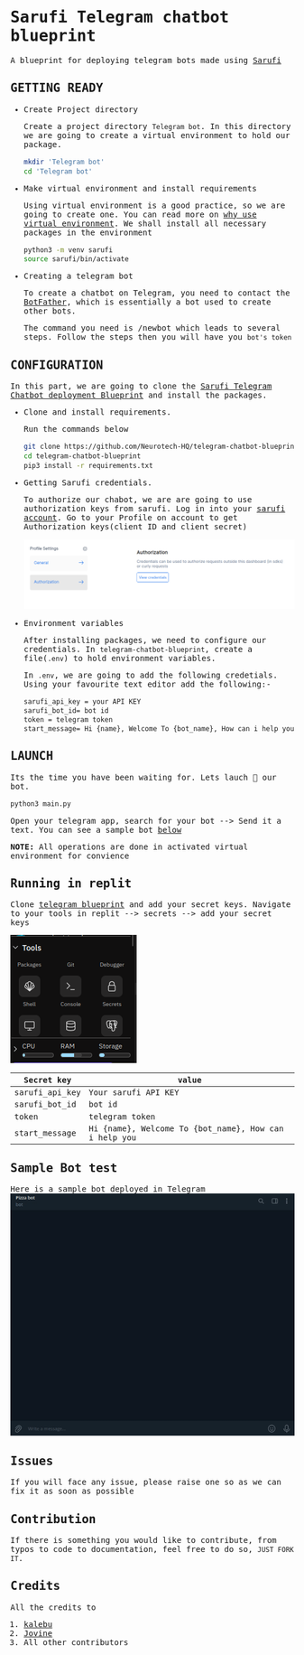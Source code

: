 <samp>

# Sarufi Telegram chatbot blueprint

A blueprint for deploying telegram bots made using [Sarufi](https://docs.sarufi.io/)

## GETTING READY

- Create Project directory

  Create a project directory `Telegram bot`. In this directory we are going to create a virtual environment to hold our package.

  ```bash
  mkdir 'Telegram bot'
  cd 'Telegram bot'

  ```

- Make virtual environment and install requirements

  Using virtual environment is a good practice, so we are going to create one. You can read more on [why use virtual environment](https://www.freecodecamp.org/news/how-to-setup-virtual-environments-in-python/). We shall install all necessary packages in the environment

  ```bash
  python3 -m venv sarufi
  source sarufi/bin/activate
  ```

- Creating a telegram bot

  To create a chatbot on Telegram, you need to contact the [BotFather](https://telegram.me/BotFather), which is essentially a bot used to create other bots.

  The command you need is /newbot which leads to several steps. Follow the steps then you will have you `bot's token`

## CONFIGURATION

In this part, we are going to clone the [Sarufi Telegram Chatbot deployment Blueprint](https://github.com/Neurotech-HQ/telegram-chatbot-blueprint.git) and install the packages.

- Clone and install requirements.

  Run the commands below

  ```bash
  git clone https://github.com/Neurotech-HQ/telegram-chatbot-blueprint.git
  cd telegram-chatbot-blueprint
  pip3 install -r requirements.txt
  ```

- Getting Sarufi credentials.
  
  To authorize our chabot, we are are going to use authorization keys from sarufi. Log in into your [sarufi account](https://sarufi.io). Go to your Profile on account to get Authorization keys(client ID and client secret)

  ![Sarufi authorazation keys](img/sarufi_authorization.png)

- Environment variables

  After installing packages, we need to configure our credentials. In `telegram-chatbot-blueprint`, create a file(`.env`) to hold environment variables.

  In `.env`, we are going to add the following credetials. Using your favourite text editor add the following:-

  ```text
  sarufi_api_key = your API KEY
  sarufi_bot_id= bot id
  token = telegram token
  start_message= Hi {name}, Welcome To {bot_name}, How can i help you
  ```

## LAUNCH

Its the time you have been waiting for. Lets lauch 🚀 our bot.

```python
python3 main.py
```

Open your telegram app, search for your bot --> Send it a text. You can see a sample bot [below](#sample-bot-test)

**NOTE:** All operations are done in activated virtual environment for convience

## Running in replit

Clone [telegram blueprint](https://replit.com/@neurotechafrica/sarufi-telegram-blueprint) and add your secret keys. Navigate to your tools in replit --> secrets --> add your secret keys

![Replit tools section](img/replit-tools.png)

|Secret key           | value|
|---                  |---|
|sarufi_api_key     |Your sarufi API KEY|
|sarufi_bot_id        | bot id|
|token                |telegram token|
|start_message        |Hi {name}, Welcome To {bot_name}, How can i help you|

## Sample Bot test

Here is a sample bot deployed in Telegram
![Telegram bot sample video](./img/sample.gif)

## Issues

If you will face any issue, please raise one so as we can fix it as soon as possible

## Contribution

If there is something you would like to contribute, from typos to code to documentation, feel free to do so, `JUST FORK IT`.

## Credits

All the credits to

1. [kalebu](https://github.com/Kalebu/)
2. [Jovine](https://github.com/jovyinny)
3. All other contributors

</samp>
